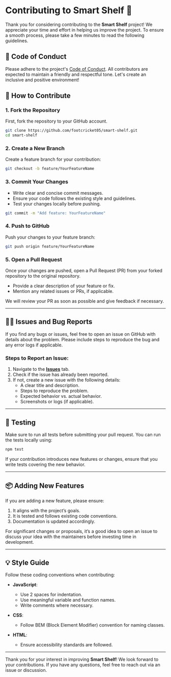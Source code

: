 # Contributing to Smart Shelf 🛒

Thank you for considering contributing to the **Smart Shelf** project! We appreciate your time and effort in helping us improve the project. To ensure a smooth process, please take a few minutes to read the following guidelines.

## 📝 Code of Conduct

Please adhere to the project's [Code of Conduct](link-to-code-of-conduct). All contributors are expected to maintain a friendly and respectful tone. Let's create an inclusive and positive environment!

## 🚀 How to Contribute

### 1. Fork the Repository

First, fork the repository to your GitHub account.

```bash
git clone https://github.com/footcricket05/smart-shelf.git
cd smart-shelf
```

### 2. Create a New Branch

Create a feature branch for your contribution:

```bash
git checkout -b feature/YourFeatureName
```

### 3. Commit Your Changes

- Write clear and concise commit messages.
- Ensure your code follows the existing style and guidelines.
- Test your changes locally before pushing.

```bash
git commit -m "Add feature: YourFeatureName"
```

### 4. Push to GitHub

Push your changes to your feature branch:

```bash
git push origin feature/YourFeatureName
```

### 5. Open a Pull Request

Once your changes are pushed, open a Pull Request (PR) from your forked repository to the original repository.

- Provide a clear description of your feature or fix.
- Mention any related issues or PRs, if applicable.

We will review your PR as soon as possible and give feedback if necessary.

---

## 🧑‍💻 Issues and Bug Reports

If you find any bugs or issues, feel free to open an issue on GitHub with details about the problem. Please include steps to reproduce the bug and any error logs if applicable.

### Steps to Report an Issue:

1. Navigate to the **[Issues](https://github.com/footcricket05/smart-shelf/issues)** tab.
2. Check if the issue has already been reported.
3. If not, create a new issue with the following details:
   - A clear title and description.
   - Steps to reproduce the problem.
   - Expected behavior vs. actual behavior.
   - Screenshots or logs (if applicable).

---

## 🧪 Testing

Make sure to run all tests before submitting your pull request. You can run the tests locally using:

```bash
npm test
```

If your contribution introduces new features or changes, ensure that you write tests covering the new behavior.

---

## 📦 Adding New Features

If you are adding a new feature, please ensure:

1. It aligns with the project’s goals.
2. It is tested and follows existing code conventions.
3. Documentation is updated accordingly.

For significant changes or proposals, it’s a good idea to open an issue to discuss your idea with the maintainers before investing time in development.

---

## 💡 Style Guide

Follow these coding conventions when contributing:

- **JavaScript**:
  - Use 2 spaces for indentation.
  - Use meaningful variable and function names.
  - Write comments where necessary.
  
- **CSS**:
  - Follow BEM (Block Element Modifier) convention for naming classes.
  
- **HTML**:
  - Ensure accessibility standards are followed.

---

Thank you for your interest in improving **Smart Shelf**! We look forward to your contributions. If you have any questions, feel free to reach out via an issue or discussion.

